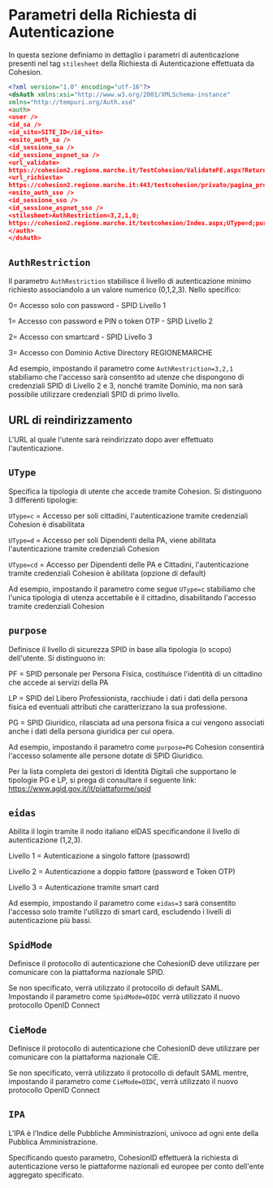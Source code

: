 # Parametri della Richiesta di Autenticazione
In questa sezione definiamo in dettaglio i parametri di autenticazione presenti nel tag `stilesheet` della Richiesta di Autenticazione effettuata da Cohesion.
```xml
<?xml version="1.0" encoding="utf-16"?>
<dsAuth xmlns:xsi="http://www.w3.org/2001/XMLSchema-instance"
xmlns="http://tempuri.org/Auth.xsd"
<auth>
<user />
<id_sa />
<id_sito>SITE_ID</id_sito>
<esito_auth_sa />
<id_sessione_sa />
<id_sessione_aspnet_sa />
<url_validate>
https://cohesion2.regione.marche.it/TestCohesion/ValidateFE.aspx?ReturnUrl=%2ftestcohesion%2fprivato%2fpagina_protetta.aspx</url_validate>
<url_richiesta>
https://cohesion2.regione.marche.it:443/testcohesion/privato/pagina_protetta.aspx</url_richiesta>
<esito_auth_sso />
<id_sessione_sso />
<id_sessione_aspnet_sso />
<stilesheet>AuthRestriction=3,2,1,0;
https://cohesion2.regione.marche.it/testcohesion/Index.aspx;UType=d;purpose=PG|PF|LP;eidas=3;SpidMode=OIDC;CieMode=OIDC;IPA=c_000</stilesheet>
</auth>
</dsAuth>

```

## `AuthRestriction`
Il parametro `AuthRestriction` stabilisce il livello di autenticazione minimo richiesto associandolo a un valore numerico (0,1,2,3). Nello specifico:

0= Accesso solo con password - SPID Livello 1

1= Accesso con password e PIN o token OTP - SPID Livello 2

2= Accesso con smartcard - SPID Livello 3

3= Accesso con Dominio Active Directory REGIONEMARCHE

Ad esempio, impostando il parametro come
`AuthRestriction=3,2,1` stabiliamo che l'accesso sarà consentito ad utenze che dispongono di credenziali SPID di Livello 2 e 3, nonché tramite Dominio, ma non sarà possibile utilizzare credenziali SPID di primo livello.

## URL di reindirizzamento
L'URL al quale l'utente sarà reindirizzato dopo aver effettuato l'autenticazione.
## `UType`
Specifica la tipologia di utente che accede tramite Cohesion. Si distinguono 3 differenti tipologie:

`UType=c` = Accesso per soli cittadini, l'autenticazione tramite credenziali Cohesion è disabilitata

`UType=d` = Accesso per soli Dipendenti della PA, viene abilitata l'autenticazione tramite credenziali Cohesion

`UType=cd` = Accesso per Dipendenti delle PA e Cittadini, l'autenticazione tramite credenziali Cohesion è abilitata (opzione di default)

Ad esempio, impostando il parametro come segue `UType=c` stabiliamo che l'unica tipologia di utenza accettabile è il cittadino, disabilitando l'accesso tramite credenziali Cohesion


## `purpose`
Definisce il livello di sicurezza SPID in base alla tipologia (o scopo) dell'utente. Si distinguono in:

PF = SPID personale per Persona Fisica, costituisce l'identità di un cittadino che accede ai servizi della PA

LP = SPID del Libero Professionista, racchiude i dati i dati della persona fisica ed eventuali attributi che caratterizzano la sua professione.

PG = SPID Giuridico, rilasciata ad una persona fisica a cui vengono associati anche i dati della persona giuridica per cui opera.

Ad esempio, impostando il parametro come `purpose=PG` Cohesion consentirà l'accesso solamente alle persone dotate di SPID Giuridico.

Per la lista completa dei gestori di Identità Digitali che supportano le tipologie PG e LP, si prega di consultare il seguente link: https://www.agid.gov.it/it/piattaforme/spid

## `eidas`
Abilita il login tramite il nodo italiano eIDAS specificandone il livello di autenticazione (1,2,3).

Livello 1 = Autenticazione a singolo fattore (passowrd)

Livello 2 = Autenticazione a doppio fattore (password e Token OTP)

Livello 3 = Autenticazione tramite smart card

Ad esempio, impostando il parametro come `eidas=3` sarà consentito l'accesso solo tramite l'utilizzo di smart card, escludendo i livelli di autenticazione più bassi.
## `SpidMode`
Definisce il protocollo di autenticazione che CohesionID deve utilizzare per comunicare con la piattaforma nazionale SPID. 

Se non specificato, verrà utilizzato il protocollo di default SAML. Impostando il parametro come `SpidMode=OIDC` verrà utilizzato il nuovo protocollo OpenID Connect 

## `CieMode`
Definisce il protocollo di autenticazione che CohesionID deve utilizzare per comunicare con la piattaforma nazionale CIE. 

Se non specificato, verrà utilizzato il protocollo di default SAML mentre, impostando il parametro come `CieMode=OIDC`, verrà utilizzato il nuovo protocollo OpenID Connect 

## `IPA`
L'IPA è l'Indice delle Pubbliche Amministrazioni, univoco ad ogni ente della Pubblica Amministrazione. 

Specificando questo parametro, CohesionID effettuerà la richiesta di autenticazione verso le piattaforme nazionali ed europee per conto dell'ente aggregato specificato.
